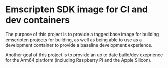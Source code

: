 # Emscripten SDK image for CI and dev containers

The purpose of this project is to provide a tagged base image for building emscripten projects for building, as well
as being able to use as a development container to provide a baseline development experience.

Another goal of this project is to provide an up to date build/dev exeprience for the Arm64 platform (including Raspberry Pi and the Apple Silicon).


